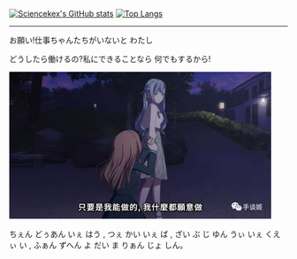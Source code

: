 [![Sciencekex's GitHub stats](https://github-readme-stats-sciencekexs-projects.vercel.app/api?username=Sciencekex&count_private=true&show_icons=true&show=reviews,discussions_started,discussions_answered,prs_merged,prs_merged_percentage&locale=ja&hide_border=true&rank_icon=github)](https://github.com/anuraghazra/github-readme-stats?tab=readme-ov-file#github-extra-pins)
[![Top Langs](https://github-readme-stats-sciencekexs-projects.vercel.app/api/top-langs/?username=Sciencekex&layout=compact)](https://github.com)



<!-- <p align="center">
  <a href="https://github.com/Sciencekex">
    <img width="400" align="top" src="https://github.com/Zero/Zero/blob/master/metrics.svg" />
  </a>
  &emsp;
</p> -->

***
お願い!仕事ちゃんたちがいないと  わたし

どうしたら働けるの?私にできることなら 何でもするから!

![惊世一跪](./asset/OIP-C.jpg)

ちぇん どぅあん いぇ はう , つぇ かい いぇ ば , ざい ぶ じ ゆん うぃ いぇ くえぃ い , ふぁん ずへん よ だい ま りぁん じょ しん。
